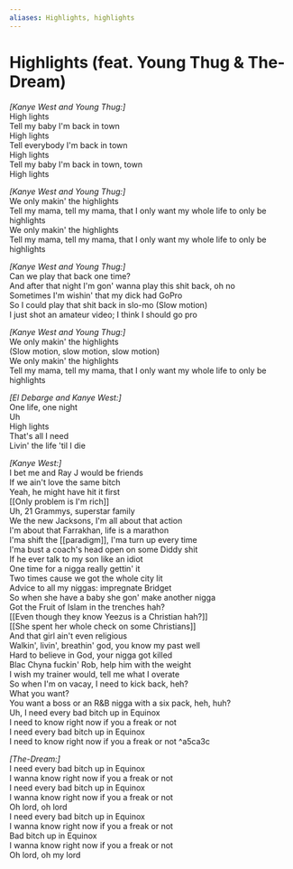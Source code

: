```yaml
---
aliases: Highlights, highlights
---
```


# Highlights (feat. Young Thug & The-Dream)

_[Kanye West and Young Thug:]_  
High lights  
Tell my baby I'm back in town  
High lights  
Tell everybody I'm back in town  
High lights  
Tell my baby I'm back in town, town  
High lights  

_[Kanye West and Young Thug:]_  
We only makin' the highlights  
Tell my mama, tell my mama, that I only want my whole life to only be highlights  
We only makin' the highlights  
Tell my mama, tell my mama, that I only want my whole life to only be highlights  

_[Kanye West and Young Thug:]_  
Can we play that back one time?  
And after that night I'm gon' wanna play this shit back, oh no  
Sometimes I'm wishin' that my dick had GoPro  
So I could play that shit back in slo-mo (Slow motion)  
I just shot an amateur video; I think I should go pro  

_[Kanye West and Young Thug:]_  
We only makin' the highlights  
(Slow motion, slow motion, slow motion)  
We only makin' the highlights  
Tell my mama, tell my mama, that I only want my whole life to only be highlights  

_[El Debarge and Kanye West:]_  
One life, one night  
Uh  
High lights  
That's all I need  
Livin' the life 'til I die  

_[Kanye West:]_  
I bet me and Ray J would be friends  
If we ain't love the same bitch  
Yeah, he might have hit it first  
[[Only problem is I'm rich]]  
Uh, 21 Grammys, superstar family  
We the new Jacksons, I'm all about that action  
I'm about that Farrakhan, life is a marathon  
I'ma shift the [[paradigm]], I'ma turn up every time  
I'ma bust a coach's head open on some Diddy shit  
If he ever talk to my son like an idiot  
One time for a nigga really gettin' it  
Two times cause we got the whole city lit  
Advice to all my niggas: impregnate Bridget  
So when she have a baby she gon' make another nigga  
Got the Fruit of Islam in the trenches hah?  
[[Even though they know Yeezus is a Christian hah?]]  
[[She spent her whole check on some Christians]]  
And that girl ain't even religious  
Walkin', livin', breathin' god, you know my past well  
Hard to believe in God, your nigga got killed  
Blac Chyna fuckin' Rob, help him with the weight  
I wish my trainer would, tell me what I overate  
So when I'm on vacay, I need to kick back, heh?  
What you want?  
You want a boss or an R&B nigga with a six pack, heh, huh?  
Uh, I need every bad bitch up in Equinox  
I need to know right now if you a freak or not  
I need every bad bitch up in Equinox  
I need to know right now if you a freak or not   ^a5ca3c

_[The-Dream:]_  
I need every bad bitch up in Equinox  
I wanna know right now if you a freak or not  
I need every bad bitch up in Equinox  
I wanna know right now if you a freak or not  
Oh lord, oh lord  
I need every bad bitch up in Equinox  
I wanna know right now if you a freak or not  
Bad bitch up in Equinox  
I wanna know right now if you a freak or not  
Oh lord, oh my lord
